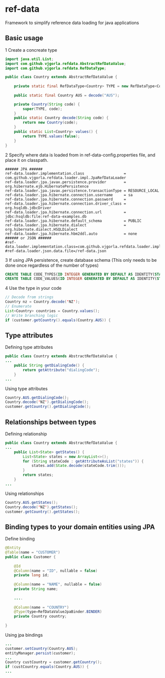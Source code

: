 # ref-data
Framework to simplify reference data loading for java applications

## Basic usage

1 Create a concreate type
```java
import java.util.List;
import com.github.vjgorla.refdata.AbstractRefDataValue;
import com.github.vjgorla.refdata.RefDataType;

public class Country extends AbstractRefDataValue {
    
    private static final RefDataType<Country> TYPE = new RefDataType<Country>(Country.class);
    
    public static final Country AUS = decode("AUS");

    private Country(String code) {
        super(TYPE, code);
    }
    public static Country decode(String code) {
        return new Country(code);
    }
    public static List<Country> values() {
        return TYPE.values(false);
    }
}
```
2 Specify where data is loaded from in ref-data-config.properties file, and place it on classpath.
```properties
###### JPA ######
ref-data.loader.implementation.class                  = com.github.vjgorla.refdata.loader.impl.JpaRefDataLoader
ref-data.loader.jpa.javax.persistence.provider        = org.hibernate.ejb.HibernatePersistence
ref-data.loader.jpa.javax.persistence.transactionType = RESOURCE_LOCAL
ref-data.loader.jpa.hibernate.connection.username     = sa
ref-data.loader.jpa.hibernate.connection.password     =
ref-data.loader.jpa.hibernate.connection.driver_class = org.hsqldb.jdbcDriver
ref-data.loader.jpa.hibernate.connection.url          = jdbc:hsqldb:file:ref-data-examples.db
ref-data.loader.jpa.hibernate.default_schema          = PUBLIC
ref-data.loader.jpa.hibernate.dialect                 = org.hibernate.dialect.HSQLDialect
ref-data.loader.jpa.hibernate.hbm2ddl.auto            = none
###### or JSON ######
#ref-data.loader.implementation.class=com.github.vjgorla.refdata.loader.impl.JsonRefDataLoader
#ref-data.loader.json.data.file=/ref-data.json
```
3 If using JPA persistence, create database schema (This only needs to be done once regardless of the number of types)
```sql
CREATE TABLE CODE_TYPES(ID INTEGER GENERATED BY DEFAULT AS IDENTITY(START WITH 0) NOT NULL PRIMARY KEY,TYPE_CODE VARCHAR(50) NOT NULL,UNIQUE(TYPE_CODE))
CREATE TABLE CODE_VALUES(ID INTEGER GENERATED BY DEFAULT AS IDENTITY(START WITH 0) NOT NULL PRIMARY KEY,CODE VARCHAR(50) NOT NULL,DESCRIPTION VARCHAR(4000) NOT NULL,ATTRIBUTES VARCHAR(4000),EFFECTIVE_FROM TIMESTAMP,EFFECTIVE_TO TIMESTAMP,TYPE_ID INTEGER NOT NULL,CONSTRAINT FKF44BD3B42F21B6E1 FOREIGN KEY(TYPE_ID) REFERENCES PUBLIC.CODE_TYPES(ID),UNIQUE(TYPE_ID,CODE))
```
4 Use the type in your code
```java
// Decode from strings
Country nz = Country.decode('NZ');
// Enumerate
List<Country> countries = Country.values();
// Write branching logic
if (customer.getCountry().equals(Country.AUS)) {
```

## Type attributes
Defining type attributes
```java
public class Country extends AbstractRefDataValue {
...
    public String getDialingCode() {
        return getAttribute("dialingCode");
    }
...    
```
Using type attributes
```java
Country.AUS.getDialingCode();
Country.decode('NZ').getDialingCode();
customer.getCountry().getDialingCode();
```

## Relationships between types
Defining relationship
```java
public class Country extends AbstractRefDataValue {
...
    public List<State> getStates() {
        List<State> states = new ArrayList<>();
        for (String stateCode : getAttributeAsList("states")) {
            states.add(State.decode(stateCode.trim()));
        }
        return states;
    }
...    
```
Using relationships
```java
Country.AUS.getStates();
Country.decode('NZ').getStates();
customer.getCountry().getStates();
```

## Binding types to your domain entities using JPA
Define binding
```java
@Entity
@Table(name = "CUSTOMER")
public class Customer {
        
    @Id
    @Column(name = "ID", nullable = false)
    private long id;
        
    @Column(name = "NAME", nullable = false)
    private String name;
    
    ....
    
    @Column(name = "COUNTRY") 
    @Type(type=RefDataValueJpaBinder.BINDER)
    private Country country;
        
}    
```
Using jpa bindings
```java
...
customer.setCountry(Country.AUS);
entityManager.persist(customer);
...
Country custCountry = customer.getCountry();
if (custCountry.equals(Country.AUS)) {
...
```
